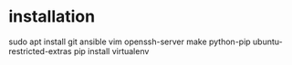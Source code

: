 # installation
sudo apt install git ansible vim openssh-server make python-pip ubuntu-restricted-extras
pip install virtualenv

